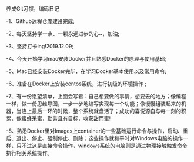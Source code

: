 养成Git习惯，编码日记

-1、Github远程仓库建设完成;

-2、每天坚持学一点、一颗永远进步的心~，加油;

-3、坚持打卡ing!2019.12.09;

-4、今天开始学习mac安装Docker并且熟悉Docker的原理与使用基础;

-5、Mac已经安装Docker完毕，在学习Docker基本使用以及常用命令;

-6、准备在Docker上安装centos系统，进行初级的环境操作 ;

-7、有一份愿望清单，上面会写着：自己想要做的事情，想要去的地方；像编程一样，做一份思维导图，一步一步地编写实现每一个功能；像慢慢组装起来的机器，当连上最后一环的时候，整个系统就盘活了；成功的喜悦源自与每一刻的积累，像蜜蜂采蜜，勤劳且有目标，收获甜而蜜!

-8、熟悉Docker里对Images上container的一些基础运行命令与操作，启动、重启、退出、停止、强制停止、删除；这些操作就和平时对Windows电脑的操作一样，只不过这是直接命令操作，windows系统的电脑则是通过物理接触触发命令执行相关系统操作。
